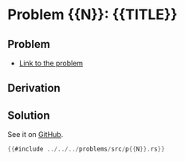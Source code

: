 # Problem {{N}}: {{TITLE}}

## Problem

- [Link to the problem](https://projecteuler.net/problem={{N}})

## Derivation

## Solution

See it on [GitHub](https://github.com/isitreallyalive/euler/blob/main/problems/src/p{{N}}.rs).

```rs
{{#include ../../../problems/src/p{{N}}.rs}}
```